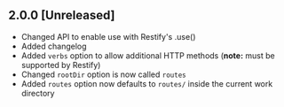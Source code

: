 ## 2.0.0 [Unreleased]
* Changed API to enable use with Restify's .use()
* Added changelog
* Added `verbs` option to allow additional HTTP methods (**note:** must be supported by Restify)
* Changed `rootDir` option is now called `routes`
* Added `routes` option now defaults to `routes/` inside the current work directory
